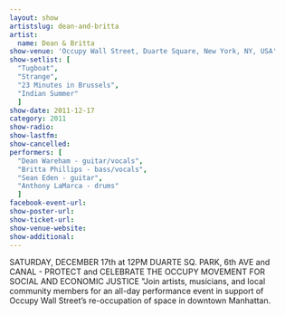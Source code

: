 ```yaml
---
layout: show
artistslug: dean-and-britta
artist:
  name: Dean & Britta
show-venue: 'Occupy Wall Street, Duarte Square, New York, NY, USA'
show-setlist: [
  "Tugboat",
  "Strange",
  "23 Minutes in Brussels",
  "Indian Summer"
  ]
show-date: 2011-12-17
category: 2011
show-radio: 
show-lastfm: 
show-cancelled: 
performers: [
  "Dean Wareham - guitar/vocals",
  "Britta Phillips - bass/vocals",
  "Sean Eden - guitar",
  "Anthony LaMarca - drums"
  ]
facebook-event-url: 
show-poster-url: 
show-ticket-url: 
show-venue-website: 
show-additional: 
---
```


SATURDAY, DECEMBER 17th at 12PM DUARTE SQ. PARK, 6th AVE and CANAL - PROTECT and CELEBRATE THE OCCUPY MOVEMENT FOR SOCIAL AND ECONOMIC JUSTICE "Join artists, musicians, and local community members for an all-day performance event in support of Occupy Wall Street’s re-occupation of space in downtown Manhattan.
